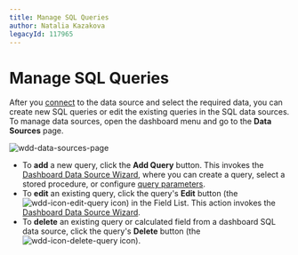 ```yaml
---
title: Manage SQL Queries
author: Natalia Kazakova
legacyId: 117965
---
```

# Manage SQL Queries
After you [connect](../connect-to-an-existing-data-source.md) to the data source and select the required data, you can create new SQL queries or edit the existing queries in the SQL data sources. To manage data sources, open the dashboard menu and go to the **Data Sources** page.

![wdd-data-sources-page](../../../../images/img124589.png)
* To **add** a new query, click the **Add Query** button. This invokes the [Dashboard Data Source Wizard](../../ui-elements/dialogs-and-wizards/dashboard-data-source-wizard.md), where you can create a query, select a stored procedure, or configure [query parameters](pass-query-parameters.md).
* To **edit** an existing query, click the query's **Edit** button (the ![wdd-icon-edit-query](../../../../images/img125497.png) icon) in the Field List. This action invokes the [Dashboard Data Source Wizard](../../ui-elements/dialogs-and-wizards/dashboard-data-source-wizard.md).
* To **delete** an existing query or calculated field from a dashboard SQL data source, click the query's **Delete** button (the ![wdd-icon-delete-query](../../../../images/img125498.png) icon).
